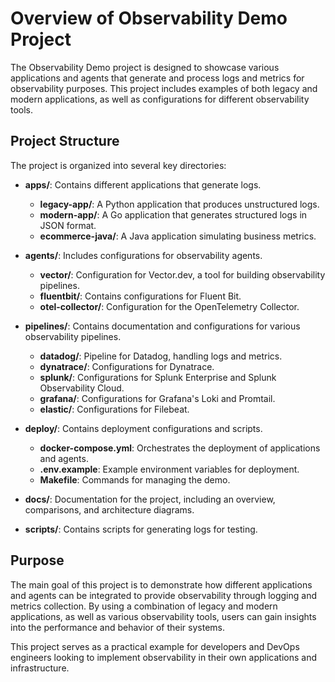 # Overview of Observability Demo Project

The Observability Demo project is designed to showcase various applications and agents that generate and process logs and metrics for observability purposes. This project includes examples of both legacy and modern applications, as well as configurations for different observability tools.

## Project Structure

The project is organized into several key directories:

- **apps/**: Contains different applications that generate logs.
  - **legacy-app/**: A Python application that produces unstructured logs.
  - **modern-app/**: A Go application that generates structured logs in JSON format.
  - **ecommerce-java/**: A Java application simulating business metrics.

- **agents/**: Includes configurations for observability agents.
  - **vector/**: Configuration for Vector.dev, a tool for building observability pipelines.
  - **fluentbit/**: Contains configurations for Fluent Bit.
  - **otel-collector/**: Configuration for the OpenTelemetry Collector.

- **pipelines/**: Contains documentation and configurations for various observability pipelines.
  - **datadog/**: Pipeline for Datadog, handling logs and metrics.
  - **dynatrace/**: Configurations for Dynatrace.
  - **splunk/**: Configurations for Splunk Enterprise and Splunk Observability Cloud.
  - **grafana/**: Configurations for Grafana's Loki and Promtail.
  - **elastic/**: Configurations for Filebeat.

- **deploy/**: Contains deployment configurations and scripts.
  - **docker-compose.yml**: Orchestrates the deployment of applications and agents.
  - **.env.example**: Example environment variables for deployment.
  - **Makefile**: Commands for managing the demo.

- **docs/**: Documentation for the project, including an overview, comparisons, and architecture diagrams.

- **scripts/**: Contains scripts for generating logs for testing.

## Purpose

The main goal of this project is to demonstrate how different applications and agents can be integrated to provide observability through logging and metrics collection. By using a combination of legacy and modern applications, as well as various observability tools, users can gain insights into the performance and behavior of their systems.

This project serves as a practical example for developers and DevOps engineers looking to implement observability in their own applications and infrastructure.
